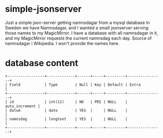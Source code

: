 # simple-jsonserver
Just a simple json-server getting namnsdagar from a mysql database
In Sweden we have Namnsdagar, and I wanted a small jsonserver serving those names to my MagicMirror.
I have a database with all namnsdagar in it, and my MagicMirror requests the current namnsdag each day.
Source of namnsdagar i Wikipedia. I won't provide the names here.
# database content
```
+-----------------+-------------+------+-----+---------+----------------+
| Field           | Type        | Null | Key | Default | Extra          |
+-----------------+-------------+------+-----+---------+----------------+
| id              | int(11)     | NO   | PRI | NULL    | auto_increment |
| datum           | date        | YES  |     | NULL    |                |
| namnsdag        | longtext    | YES  |     | NULL    |                |
+-----------------+-------------+------+-----+---------+----------------+
```
